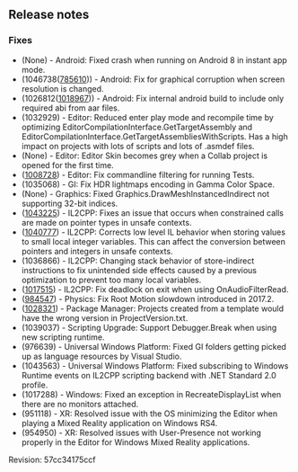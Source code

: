 ## Release notes

### Fixes

-   (None) - Android: Fixed crash when running on Android 8 in instant app mode.
-   (1046738([785610](https://issuetracker.unity3d.com/product/unity/issues/guid/785610/))) - Android: Fix for graphical corruption when screen resolution is changed.
-   (1026812([1018967](https://issuetracker.unity3d.com/product/unity/issues/guid/1018967/))) - Android: Fix internal android build to include only required abi from aar files.
-   \(1032929\) - Editor: Reduced enter play mode and recompile time by optimizing EditorCompilationInterface.GetTargetAssembly and EditorCompilationInterface.GetTargetAssembliesWithScripts. Has a high impact on projects with lots of scripts and lots of .asmdef files.
-   (None) - Editor: Editor Skin becomes grey when a Collab project is opened for the first time.
-   ([1008728](https://issuetracker.unity3d.com/product/unity/issues/guid/1008728/)) - Editor: Fix commandline filtering for running Tests.
-   \(1035068\) - GI: Fix HDR lightmaps encoding in Gamma Color Space.
-   (None) - Graphics: Fixed Graphics.DrawMeshInstancedIndirect not supporting 32-bit indices.
-   ([1043225](https://issuetracker.unity3d.com/product/unity/issues/guid/1043225/)) - IL2CPP: Fixes an issue that occurs when constrained calls are made on pointer types in unsafe contexts.
-   ([1040777](https://issuetracker.unity3d.com/product/unity/issues/guid/1040777/)) - IL2CPP: Corrects low level IL behavior when storing values to small local integer variables. This can affect the conversion between pointers and integers in unsafe contexts.
-   \(1036866\) - IL2CPP: Changing stack behavior of store-indirect instructions to fix unintended side effects caused by a previous optimization to prevent too many local variables.
-   ([1017515](https://issuetracker.unity3d.com/product/unity/issues/guid/1017515/)) - IL2CPP: Fix deadlock on exit when using OnAudioFilterRead.
-   ([984547](https://issuetracker.unity3d.com/product/unity/issues/guid/984547/)) - Physics: Fix Root Motion slowdown introduced in 2017.2.
-   ([1028321](https://issuetracker.unity3d.com/product/unity/issues/guid/1028321/)) - Package Manager: Projects created from a template would have the wrong version in ProjectVersion.txt.
-   \(1039037\) - Scripting Upgrade: Support Debugger.Break when using new scripting runtime.
-   \(976639\) - Universal Windows Platform: Fixed GI folders getting picked up as language resources by Visual Studio.
-   \(1043563\) - Universal Windows Platform: Fixed subscribing to Windows Runtime events on IL2CPP scripting backend with .NET Standard 2.0 profile.
-   \(1017288\) - Windows: Fixed an exception in RecreateDisplayList when there are no monitors attached.
-   \(951118\) - XR: Resolved issue with the OS minimizing the Editor when playing a Mixed Reality application on Windows RS4.
-   \(954950\) - XR: Resolved issues with User-Presence not working properly in the Editor for Windows Mixed Reality applications.

Revision: 57cc34175ccf
